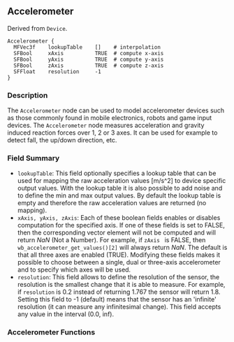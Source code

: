 ## Accelerometer

Derived from `Device`.


```
Accelerometer {
  MFVec3f    lookupTable    []    # interpolation
  SFBool     xAxis          TRUE  # compute x-axis
  SFBool     yAxis          TRUE  # compute y-axis
  SFBool     zAxis          TRUE  # compute z-axis
  SFFloat    resolution     -1
}
```

### Description

The `Accelerometer` node can be used to model accelerometer devices such as
those commonly found in mobile electronics, robots and game input devices. The
`Accelerometer` node measures acceleration and gravity induced reaction forces
over 1, 2 or 3 axes. It can be used for example to detect fall, the up/down
direction, etc.

### Field Summary

- `lookupTable`: This field optionally specifies a lookup table that can be used for mapping the raw acceleration values [m/s^2] to device specific output values. With the lookup table it is also possible to add noise and to define the min and max output values. By default the lookup table is empty and therefore the raw acceleration values are returned (no mapping).
- `xAxis, yAxis, zAxis`: Each of these boolean fields enables or disables computation for the specified axis. If one of these fields is set to FALSE, then the corresponding vector element will not be computed and will return *NaN* (Not a Number). For example, if `zAxis ` is FALSE, then `wb_accelerometer_get_values()[2]` will always return *NaN*. The default is that all three axes are enabled (TRUE). Modifying these fields makes it possible to choose between a single, dual or three-axis accelerometer and to specify which axes will be used.
- `resolution`: This field allows to define the resolution of the sensor, the resolution is the smallest change that it is able to measure. For example, if `resolution` is 0.2 instead of returning 1.767 the sensor will return 1.8. Setting this field to -1 (default) means that the sensor has an 'infinite' resolution (it can measure any infinitesimal change). This field accepts any value in the interval (0.0, inf).

### Accelerometer Functions

